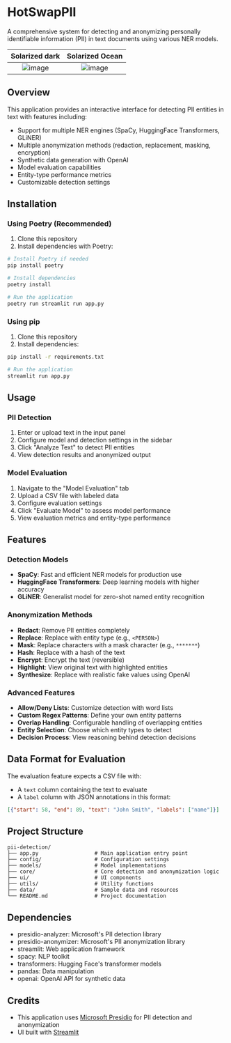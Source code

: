 # HotSwapPII

A comprehensive system for detecting and anonymizing personally identifiable information (PII) in text documents using various NER models.

Solarized dark             |  Solarized Ocean
:-------------------------:|:-------------------------:
![image](https://github.com/user-attachments/assets/35a91654-a2da-475e-91ab-e9f666bb8af5)  |  ![image](https://github.com/user-attachments/assets/bb0efddc-e6f8-4d56-a7d5-3aa5a2de1bb0)



## Overview

This application provides an interactive interface for detecting PII entities in text with features including:

- Support for multiple NER engines (SpaCy, HuggingFace Transformers, GLiNER)
- Multiple anonymization methods (redaction, replacement, masking, encryption)
- Synthetic data generation with OpenAI
- Model evaluation capabilities
- Entity-type performance metrics
- Customizable detection settings

## Installation

### Using Poetry (Recommended)

1. Clone this repository
2. Install dependencies with Poetry:

```bash
# Install Poetry if needed
pip install poetry

# Install dependencies
poetry install

# Run the application
poetry run streamlit run app.py
```

### Using pip

1. Clone this repository
2. Install dependencies:

```bash
pip install -r requirements.txt

# Run the application
streamlit run app.py
```

## Usage

### PII Detection

1. Enter or upload text in the input panel
2. Configure model and detection settings in the sidebar
3. Click "Analyze Text" to detect PII entities
4. View detection results and anonymized output

### Model Evaluation

1. Navigate to the "Model Evaluation" tab
2. Upload a CSV file with labeled data
3. Configure evaluation settings
4. Click "Evaluate Model" to assess model performance
5. View evaluation metrics and entity-type performance

## Features

### Detection Models

- **SpaCy**: Fast and efficient NER models for production use
- **HuggingFace Transformers**: Deep learning models with higher accuracy
- **GLiNER**: Generalist model for zero-shot named entity recognition

### Anonymization Methods

- **Redact**: Remove PII entities completely
- **Replace**: Replace with entity type (e.g., `<PERSON>`)
- **Mask**: Replace characters with a mask character (e.g., `*******`)
- **Hash**: Replace with a hash of the text
- **Encrypt**: Encrypt the text (reversible)
- **Highlight**: View original text with highlighted entities
- **Synthesize**: Replace with realistic fake values using OpenAI

### Advanced Features

- **Allow/Deny Lists**: Customize detection with word lists
- **Custom Regex Patterns**: Define your own entity patterns
- **Overlap Handling**: Configurable handling of overlapping entities
- **Entity Selection**: Choose which entity types to detect
- **Decision Process**: View reasoning behind detection decisions

## Data Format for Evaluation

The evaluation feature expects a CSV file with:

- A `text` column containing the text to evaluate
- A `label` column with JSON annotations in this format:

```json
[{"start": 58, "end": 89, "text": "John Smith", "labels": ["name"]}]
```

## Project Structure

```
pii-detection/
├── app.py                  # Main application entry point
├── config/                 # Configuration settings
├── models/                 # Model implementations
├── core/                   # Core detection and anonymization logic
├── ui/                     # UI components
├── utils/                  # Utility functions
├── data/                   # Sample data and resources
└── README.md               # Project documentation
```

## Dependencies

- presidio-analyzer: Microsoft's PII detection library
- presidio-anonymizer: Microsoft's PII anonymization library
- streamlit: Web application framework
- spacy: NLP toolkit
- transformers: Hugging Face's transformer models
- pandas: Data manipulation
- openai: OpenAI API for synthetic data

## Credits

- This application uses [Microsoft Presidio](https://github.com/microsoft/presidio) for PII detection and anonymization
- UI built with [Streamlit](https://streamlit.io/)
